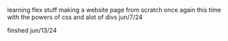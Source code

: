 learning flex stuff making a website page from scratch once again this time with the powers of css and alot of divs jun/7/24

finshed jun/13/24
